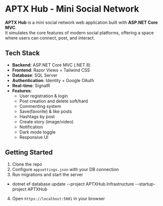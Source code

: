 # APTX Hub - Mini Social Network

**APTX Hub** is a mini social network web application built with **ASP.NET Core MVC**.  
It simulates the core features of modern social platforms, offering a space where users can connect, post, and interact.

## Tech Stack

- **Backend**: ASP.NET Core MVC (.NET 8)
- **Frontend**: Razor Views + Tailwind CSS
- **Database**: SQL Server
- **Authentication**: Identity + Google OAuth
- **Real-time**: SignalR
- **Features**:
  - User registration & login
  - Post creation and delete soft/hard
  - Commenting system
  - Save(favorite) & like posts
  - Hashtags by post
  - Create story (image/video)
  - Notification
  - Dark mode toggle
  - Responsive UI

## Getting Started

1. Clone the repo  
2. Configure `appsettings.json` with your DB connection  
3. Run migrations and start the server 
- dotnet ef database update --project APTXHub.Infrastructure --startup-project APTXHub
4. Open `https://localhost:5001` in your browser